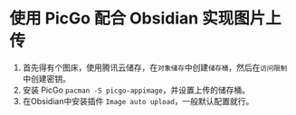 # 使用 PicGo 配合 Obsidian 实现图片上传

1. 首先得有个图床，使用腾讯云储存，在`对象储存`中创建`储存桶`，然后在`访问限制`中创建密钥。
2. 安装 PicGo `pacman -S picgo-appimage`，并设置上传的储存桶。
3. 在Obsidian中安装插件 `Image auto upload`，一般默认配置就行。
